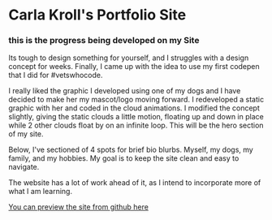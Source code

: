 # Carla Kroll's Portfolio Site
### this is the progress being developed on my Site

Its tough to design something for yourself, and I struggles with a design concept for weeks.
Finally, I came up with the idea to use my first codepen that I did for #vetswhocode.

I really liked the graphic I developed using one of my dogs and I have decided to make her my mascot/logo moving forward.
I redeveloped a static graphic with her and coded in the cloud animations. I modified the concept slightly, giving the static clouds a little motion, floating up and down in place while 2 other clouds float by on an infinite loop.
This will be the hero section of my site.

Below, I've sectioned of 4 spots for brief bio blurbs. Myself, my dogs, my family, and my hobbies.
My goal is to keep the site clean and easy to navigate.

The website has a lot of work ahead of it, as I intend to incorporate more of what I am learning.

[You can preview the site from github here](http://htmlpreview.github.io/?https://github.com/ckroll17/bio-site/blob/master/index.html)
